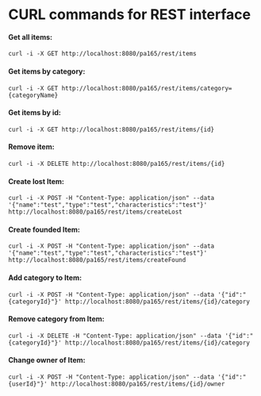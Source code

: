 # CURL commands for REST interface

#### Get all items:
```
curl -i -X GET http://localhost:8080/pa165/rest/items
```
#### Get items by category:
```
curl -i -X GET http://localhost:8080/pa165/rest/items/category={categoryName}
```
#### Get items by id:
```
curl -i -X GET http://localhost:8080/pa165/rest/items/{id}
```
#### Remove item:
```
curl -i -X DELETE http://localhost:8080/pa165/rest/items/{id}
```
#### Create lost Item:
```
curl -i -X POST -H "Content-Type: application/json" --data '{"name":"test","type":"test","characteristics":"test"}' http://localhost:8080/pa165/rest/items/createLost
```
#### Create founded Item:
```
curl -i -X POST -H "Content-Type: application/json" --data '{"name":"test","type":"test","characteristics":"test"}' http://localhost:8080/pa165/rest/items/createFound
```
#### Add category to Item:
```
curl -i -X POST -H "Content-Type: application/json" --data '{"id":"{categoryId}"}' http://localhost:8080/pa165/rest/items/{id}/category
```
#### Remove category from Item:
```
curl -i -X DELETE -H "Content-Type: application/json" --data '{"id":"{categoryId}"}' http://localhost:8080/pa165/rest/items/{id}/category
```
#### Change owner of Item:
```
curl -i -X POST -H "Content-Type: application/json" --data '{"id":"{userId}"}' http://localhost:8080/pa165/rest/items/{id}/owner
```